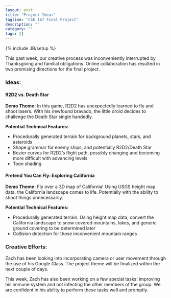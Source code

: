 ```yaml
---
layout: post
title: "Project Ideas"
tagline: "CSE 167 Final Project"
description: ""
category: ""
tags: []
---
```

{% include JB/setup %}

This past week, our creative process was inconveniently interrupted by
Thanksgiving and familial obligations. Online collaboration has resulted in two
promising directions for the final project.

### Ideas:

#### R2D2 vs. Death Star

**Demo Theme:** In this game, R2D2 has unexpectedly learned to fly and shoot
lasers. With his newfound bravado, the little droid decides to challenge the
Death Star single handedly. 

**Potential Technical Features:**

 - Procedurally generated terrain for background planets, stars, and asteroids
 - Shape grammar for enemy ships, and potentially R2D2/Death Star
 - Bezier curves for R2D2’s flight path, possibly changing and becoming more
   difficult with advancing levels
 - Toon shading

 
#### Pretend You Can Fly: Exploring California

**Demo Theme:** Fly over a 3D map of California! Using USGS height map data, the
California landscape comes to life. Potentially with the ability to shoot things
unnecessarily.

**Potential Technical Features:**

 - Procedurally generated terrain. Using height map data, convert the California
   landscape to snow covered mountains, lakes, and generic ground covering to be
   determined later
 - Collision detection for those inconvenient mountain ranges

### Creative Efforts:

Zach has been looking into incorporating camera or user movement through the use
of his Google Glass. The project theme will be finalized within the next couple
of days.
 
This week, Zach has also been working on a few special tasks: improving his
immune system and not infecting the other members of the group.  We are
confident in his ability to perform these tasks well and promptly.
